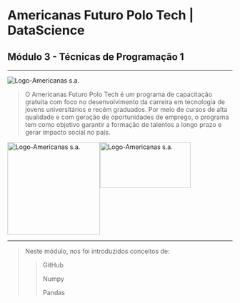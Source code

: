 # Americanas Futuro Polo Tech | DataScience

## Módulo 3 - Técnicas de Programação 1

---

<img align="center" alt="Logo-Americanas s.a." src="https://polotech.americanas.io/share-poster.png">

> O Americanas Futuro Polo Tech é um programa de capacitação gratuita com foco no desenvolvimento da carreira em tecnologia de jovens universitários e recém graduados. Por meio de cursos de alta qualidade e com geração de oportunidades de emprego, o programa tem como objetivo garantir a formação de talentos a longo prazo e gerar impacto social no país.

<div style="display: flex"><br>
  <img align="center" alt="Logo-Americanas s.a." width=207 src="https://programadoresbrasil.com.br/wp-content/uploads/2022/02/americanas-sa.png">
  <img align="center" alt="Logo-Americanas s.a." width=203 height=103 src="https://yt3.ggpht.com/szC0cpXS4cgBApOTeOUe-0TmrHkeaUr_XQzKyPcmlzy2mYd9_jxk817iwC8iIwgttSmNwkAu8gQ=s900-c-k-c0x00ffffff-no-rj">
</div>

---

> Neste módulo, nos foi introduzidos conceitos de:
>
> > GitHub
> >
> > Numpy
> >
> > Pandas
